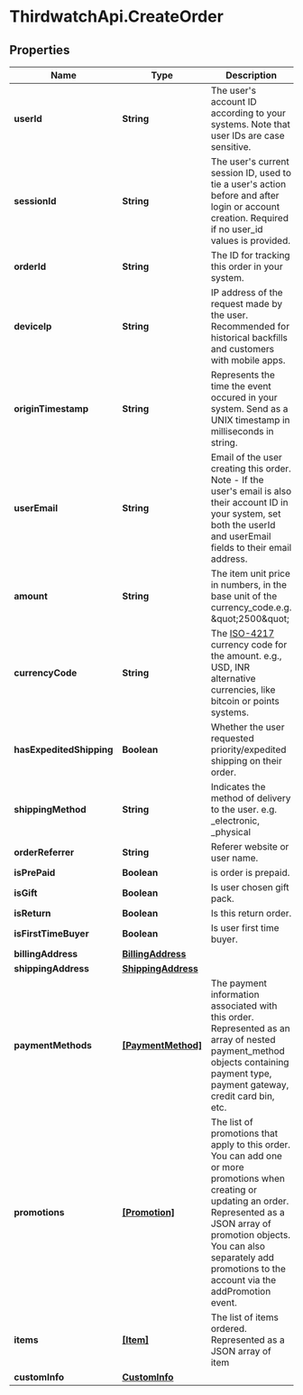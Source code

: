 # ThirdwatchApi.CreateOrder

## Properties
Name | Type | Description | Notes
------------ | ------------- | ------------- | -------------
**userId** | **String** | The user&#39;s account ID according to your systems. Note that user IDs are case sensitive. | [optional] 
**sessionId** | **String** | The user&#39;s current session ID, used to tie a user&#39;s action before and after login or account creation. Required if no user_id values is provided. | [optional] 
**orderId** | **String** | The ID for tracking this order in your system. | [optional] 
**deviceIp** | **String** | IP address of the request made by the user. Recommended for historical backfills and customers with mobile apps. | [optional] 
**originTimestamp** | **String** | Represents the time the event occured in your system. Send as a UNIX timestamp in milliseconds in string. | [optional] 
**userEmail** | **String** | Email of the user creating this order. Note - If the user&#39;s email is also their account ID in your system, set both the userId and userEmail fields to their email address. | [optional] 
**amount** | **String** | The item unit price in numbers, in the base unit of the currency_code.e.g. \&quot;2500\&quot; | [optional] 
**currencyCode** | **String** | The [ISO-4217](http://en.wikipedia.org/wiki/ISO_4217) currency code for the amount. e.g., USD, INR alternative currencies, like bitcoin or points systems. | [optional] 
**hasExpeditedShipping** | **Boolean** | Whether the user requested priority/expedited shipping on their order. | [optional] 
**shippingMethod** | **String** | Indicates the method of delivery to the user. e.g. _electronic, _physical | [optional] 
**orderReferrer** | **String** | Referer website or user name. | [optional] 
**isPrePaid** | **Boolean** | is order is prepaid. | [optional] 
**isGift** | **Boolean** | Is user chosen gift pack. | [optional] 
**isReturn** | **Boolean** | Is this return order. | [optional] 
**isFirstTimeBuyer** | **Boolean** | Is user first time buyer. | [optional] 
**billingAddress** | [**BillingAddress**](BillingAddress.md) |  | [optional] 
**shippingAddress** | [**ShippingAddress**](ShippingAddress.md) |  | [optional] 
**paymentMethods** | [**[PaymentMethod]**](PaymentMethod.md) | The payment information associated with this order. Represented as an array of nested payment_method objects containing payment type, payment gateway, credit card bin, etc. | [optional] 
**promotions** | [**[Promotion]**](Promotion.md) | The list of promotions that apply to this order. You can add one or more promotions when creating or updating an order. Represented as a JSON array of promotion objects. You can also separately add promotions to the account via the addPromotion event. | [optional] 
**items** | [**[Item]**](Item.md) | The list of items ordered. Represented as a JSON array of item | [optional] 
**customInfo** | [**CustomInfo**](CustomInfo.md) |  | [optional] 



